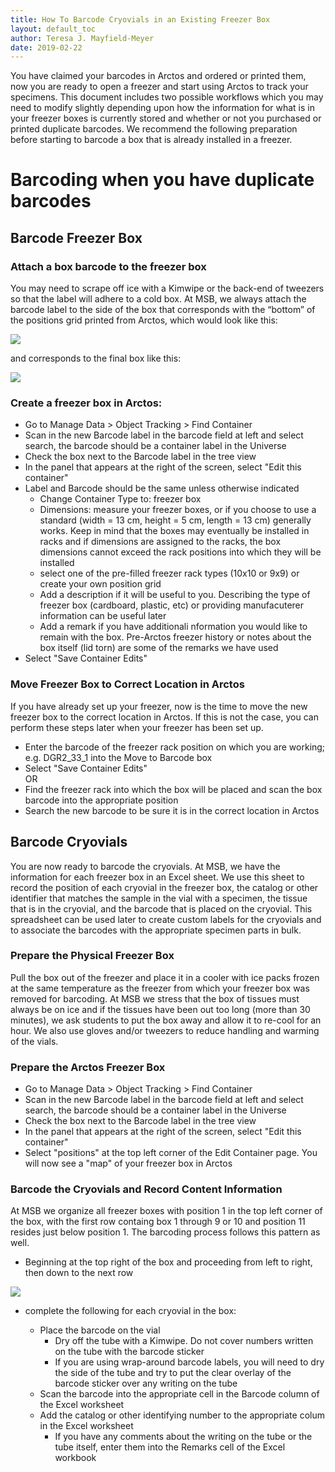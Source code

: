 ```yaml
---
title: How To Barcode Cryovials in an Existing Freezer Box
layout: default_toc
author: Teresa J. Mayfield-Meyer
date: 2019-02-22
---
```


You have claimed your barcodes in Arctos and ordered or printed them, now you are ready to open a freezer and start using Arctos to track your specimens. This document includes two possible workflows which you may need to modify slightly depending upon how the information for what is in your freezer boxes is currently stored and whether or not you purchased or printed duplicate barcodes. We recommend the following preparation before starting to barcode a box that is already installed in a freezer.

# Barcoding when you have duplicate barcodes

## Barcode Freezer Box

### Attach a box barcode to the freezer box
   You may need to scrape off ice with a Kimwipe or the back-end of tweezers so that the label will adhere to a cold box. At MSB, we always attach the barcode label to the side of the box that corresponds with the “bottom” of the positions grid printed from Arctos, which would look like this:
    
   ![](https://raw.githubusercontent.com/ArctosDB/documentation-wiki/gh-pages/tutorial_images/freezer%20box%20template.jpg)
    
   and corresponds to the final box like this:
    
   ![](https://raw.githubusercontent.com/ArctosDB/documentation-wiki/gh-pages/tutorial_images/freezer%20box%20with%20barcodes.jpg)
    
### Create a freezer box in Arctos:  
  * Go to Manage Data > Object Tracking > Find Container  
  * Scan in the new Barcode label in the barcode field at left and select search, the barcode should be a container label in the Universe  
  * Check the box next to the Barcode label in the tree view  
  * In the panel that appears at the right of the screen, select "Edit this container"  
  * Label and Barcode should be the same unless otherwise indicated  
    * Change Container Type to: freezer box  
    * Dimensions: measure your freezer boxes, or if you choose to use a standard (width = 13 cm, height = 5 cm, length = 13 cm) generally works. Keep in mind that the boxes may eventually be installed in racks and if dimensions are assigned to the racks, the box dimensions cannot exceed the rack positions into which they will be installed  
    * select one of the pre-filled freezer rack types (10x10 or 9x9) or create your own position grid  
    * Add a description if it will be useful to you. Describing the type of freezer box (cardboard, plastic, etc) or providing manufacuterer information can be useful later  
    * Add a remark if you have additionali nformation you would like to remain with the box. Pre-Arctos freezer history or notes about the box itself (lid torn) are some of the remarks we have used  
  * Select "Save Container Edits"  
  
### Move Freezer Box to Correct Location in Arctos
   If you have already set up your freezer, now is the time to move the new freezer box to the correct location in Arctos. If this is not the case, you can perform these steps later when your freezer has been set up.  
  * Enter the barcode of the freezer rack position on which you are working; e.g. DGR2_33_1 into the Move to Barcode box  
  * Select "Save Container Edits"  
    OR  
  * Find the freezer rack into which the box will be placed and scan the box barcode into the appropriate position  
  * Search the new barcode to be sure it is in the correct location in Arctos  
    
## Barcode Cryovials

You are now ready to barcode the cryovials. At MSB, we have the information for each freezer box in an Excel sheet. We use this sheet to record the position of each cryovial in the freezer box, the catalog or other identifier that matches the sample in the vial with a specimen, the tissue that is in the cryovial, and the barcode that is placed on the cryovial. This spreadsheet can be used later to create custom labels for the cryovials and to associate the barcodes with the appropriate specimen parts in bulk.

### Prepare the Physical Freezer Box
  Pull the box out of the freezer and place it in a cooler with ice packs frozen at the same temperature as the freezer from which your freezer box was removed for barcoding. At MSB we stress that the box of tissues must always be on ice and if the tissues have been out too long (more than 30 minutes), we ask students to put the box away and allow it to re-cool for an hour. We also use gloves and/or tweezers to reduce handling and warming of the vials.
  
### Prepare the Arctos Freezer Box
 * Go to Manage Data > Object Tracking > Find Container  
  * Scan in the new Barcode label in the barcode field at left and select search, the barcode should be a container label in the Universe  
  * Check the box next to the Barcode label in the tree view  
  * In the panel that appears at the right of the screen, select "Edit this container"  
  * Select "positions" at the top left corner of the Edit Container page. You will now see a "map" of your freezer box in Arctos  

### Barcode the Cryovials and Record Content Information
  At MSB we organize all freezer boxes with position 1 in the top left corner of the box, with the first row containg box 1 through 9 or 10 and position 11 resides just below position 1. The barcoding process follows this pattern as well.
  * Beginning at the top right of the box and proceeding from left to right, then down to the next row
  
  ![](https://raw.githubusercontent.com/ArctosDB/documentation-wiki/gh-pages/tutorial_images/freezer%20box%20barcode%20direction.JPG)
  
  * complete the following for each cryovial in the box:

    * Place the barcode on the vial    
      * Dry off the tube with a Kimwipe. Do not cover numbers written on the tube with the barcode sticker  
      * If you are using wrap-around barcode labels, you will need to dry the side of the tube and try to put the clear overlay of the barcode sticker over any writing on the tube  
    * Scan the barcode into the appropriate cell in the Barcode column of the Excel worksheet  
    * Add the catalog or other identifying number to the appropriate colum in the Excel worksheet    
      * If you have any comments about the writing on the tube or the tube itself, enter them into the Remarks cell of the Excel workbook  

